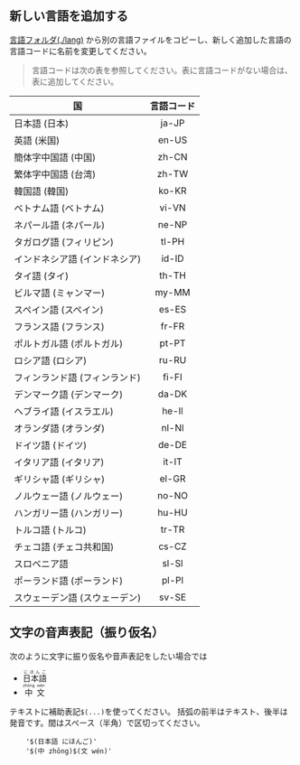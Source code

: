 ## 新しい言語を追加する

[言語フォルダ(./lang)](./lang/) から別の言語ファイルをコピーし、新しく追加した言語の言語コードに名前を変更してください。

> 言語コードは次の表を参照してください。表に言語コードがない場合は、表に追加してください。

| 国                            | 言語コード |
| ----------------------------- | :--------: |
| 日本語 (日本)                 |   ja-JP    |
| 英語 (米国)                   |   en-US    |
| 簡体字中国語 (中国)           |   zh-CN    |
| 繁体字中国語 (台湾)           |   zh-TW    |
| 韓国語 (韓国)                 |   ko-KR    |
| ベトナム語 (ベトナム)         |   vi-VN    |
| ネパール語 (ネパール)         |   ne-NP    |
| タガログ語 (フィリピン)       |   tl-PH    |
| インドネシア語 (インドネシア) |   id-ID    |
| タイ語 (タイ)                 |   th-TH    |
| ビルマ語 (ミャンマー)         |   my-MM    |
| スペイン語 (スペイン)         |   es-ES    |
| フランス語 (フランス)         |   fr-FR    |
| ポルトガル語 (ポルトガル)     |   pt-PT    |
| ロシア語 (ロシア)             |   ru-RU    |
| フィンランド語 (フィンランド) |   fi-FI    |
| デンマーク語 (デンマーク)     |   da-DK    |
| ヘブライ語 (イスラエル)       |   he-Il    |
| オランダ語 (オランダ)         |   nl-Nl    |
| ドイツ語 (ドイツ)             |   de-DE    |
| イタリア語 (イタリア)         |   it-IT    |
| ギリシャ語 (ギリシャ)         |   el-GR    |
| ノルウェー語 (ノルウェー)     |   no-NO    |
| ハンガリー語 (ハンガリー)     |   hu-HU    |
| トルコ語 (トルコ)             |   tr-TR    |
| チェコ語 (チェコ共和国)       |   cs-CZ    |
| スロベニア語                  |   sl-Sl    |
| ポーランド語 (ポーランド)     |   pl-Pl    |
| スウェーデン語 (スウェーデン) |   sv-SE    |

## 文字の音声表記（振り仮名）


次のように文字に振り仮名や音声表記をしたい場合では

- <ruby>日本語<rt>にほんご<rt><ruby>
- <div>
      <span><ruby>中<rt>zhōng<rt><ruby></span>
      <span><ruby>文<rt>wén<rt><ruby></span>
  </div>

テキストに補助表記`$(...)`を使ってください。
括弧の前半はテキスト、後半は発音です。間はスペース（半角）で区切ってください。

```Ï
    '$(日本語 にほんご)'
    '$(中 zhōng)$(文 wén)'
```
